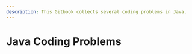 ```yaml
---
description: This Gitbook collects several coding problems in Java.
---
```


# Java Coding Problems

